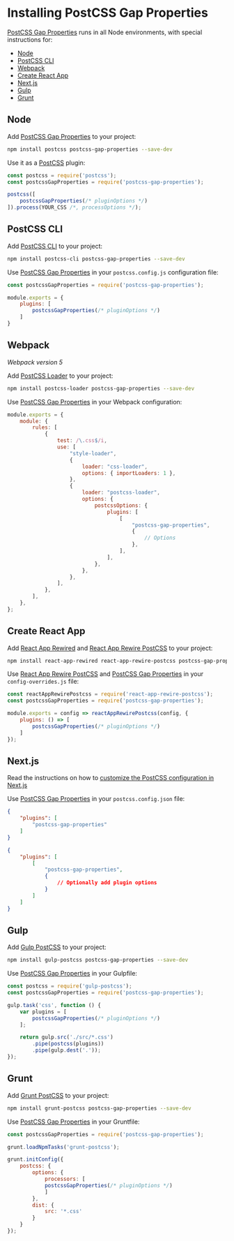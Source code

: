 # Installing PostCSS Gap Properties

[PostCSS Gap Properties] runs in all Node environments, with special instructions for:

- [Node](#node)
- [PostCSS CLI](#postcss-cli)
- [Webpack](#webpack)
- [Create React App](#create-react-app)
- [Next.js](#nextjs)
- [Gulp](#gulp)
- [Grunt](#grunt)

## Node

Add [PostCSS Gap Properties] to your project:

```bash
npm install postcss postcss-gap-properties --save-dev
```

Use it as a [PostCSS] plugin:

```js
const postcss = require('postcss');
const postcssGapProperties = require('postcss-gap-properties');

postcss([
	postcssGapProperties(/* pluginOptions */)
]).process(YOUR_CSS /*, processOptions */);
```

## PostCSS CLI

Add [PostCSS CLI] to your project:

```bash
npm install postcss-cli postcss-gap-properties --save-dev
```

Use [PostCSS Gap Properties] in your `postcss.config.js` configuration file:

```js
const postcssGapProperties = require('postcss-gap-properties');

module.exports = {
	plugins: [
		postcssGapProperties(/* pluginOptions */)
	]
}
```

## Webpack

_Webpack version 5_

Add [PostCSS Loader] to your project:

```bash
npm install postcss-loader postcss-gap-properties --save-dev
```

Use [PostCSS Gap Properties] in your Webpack configuration:

```js
module.exports = {
	module: {
		rules: [
			{
				test: /\.css$/i,
				use: [
					"style-loader",
					{
						loader: "css-loader",
						options: { importLoaders: 1 },
					},
					{
						loader: "postcss-loader",
						options: {
							postcssOptions: {
								plugins: [
									[
										"postcss-gap-properties",
										{
											// Options
										},
									],
								],
							},
						},
					},
				],
			},
		],
	},
};
```

## Create React App

Add [React App Rewired] and [React App Rewire PostCSS] to your project:

```bash
npm install react-app-rewired react-app-rewire-postcss postcss-gap-properties --save-dev
```

Use [React App Rewire PostCSS] and [PostCSS Gap Properties] in your
`config-overrides.js` file:

```js
const reactAppRewirePostcss = require('react-app-rewire-postcss');
const postcssGapProperties = require('postcss-gap-properties');

module.exports = config => reactAppRewirePostcss(config, {
	plugins: () => [
		postcssGapProperties(/* pluginOptions */)
	]
});
```

## Next.js

Read the instructions on how to [customize the PostCSS configuration in Next.js](https://nextjs.org/docs/advanced-features/customizing-postcss-config)

Use [PostCSS Gap Properties] in your `postcss.config.json` file:

```json
{
	"plugins": [
		"postcss-gap-properties"
	]
}
```

```json
{
	"plugins": [
		[
			"postcss-gap-properties",
			{
				// Optionally add plugin options
			}
		]
	]
}
```

## Gulp

Add [Gulp PostCSS] to your project:

```bash
npm install gulp-postcss postcss-gap-properties --save-dev
```

Use [PostCSS Gap Properties] in your Gulpfile:

```js
const postcss = require('gulp-postcss');
const postcssGapProperties = require('postcss-gap-properties');

gulp.task('css', function () {
	var plugins = [
		postcssGapProperties(/* pluginOptions */)
	];

	return gulp.src('./src/*.css')
		.pipe(postcss(plugins))
		.pipe(gulp.dest('.'));
});
```

## Grunt

Add [Grunt PostCSS] to your project:

```bash
npm install grunt-postcss postcss-gap-properties --save-dev
```

Use [PostCSS Gap Properties] in your Gruntfile:

```js
const postcssGapProperties = require('postcss-gap-properties');

grunt.loadNpmTasks('grunt-postcss');

grunt.initConfig({
	postcss: {
		options: {
			processors: [
			postcssGapProperties(/* pluginOptions */)
			]
		},
		dist: {
			src: '*.css'
		}
	}
});
```

[Gulp PostCSS]: https://github.com/postcss/gulp-postcss
[Grunt PostCSS]: https://github.com/nDmitry/grunt-postcss
[PostCSS]: https://github.com/postcss/postcss
[PostCSS CLI]: https://github.com/postcss/postcss-cli
[PostCSS Loader]: https://github.com/postcss/postcss-loader
[PostCSS Gap Properties]: https://github.com/csstools/postcss-plugins/tree/main/plugins/postcss-gap-properties
[React App Rewire PostCSS]: https://github.com/csstools/react-app-rewire-postcss
[React App Rewired]: https://github.com/timarney/react-app-rewired
[Next.js]: https://nextjs.org
